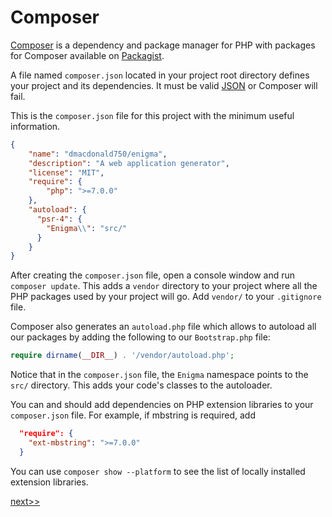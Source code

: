# Composer

[Composer](https://getcomposer.org/) is a dependency and package manager for PHP with
packages for Composer available on [Packagist](https://packagist.org/).

A file named `composer.json` located in your project root directory defines your
project and its dependencies. It must be valid [JSON](http://www.json.org/) or Composer will fail.

This is the `composer.json` file for this project with the minimum useful
information.
```json
{
    "name": "dmacdonald750/enigma",
    "description": "A web application generator",
    "license": "MIT",
    "require": {
        "php": ">=7.0.0"
    },
    "autoload": {
      "psr-4": {
        "Enigma\\": "src/"
      }
    }
}
```

After creating the `composer.json` file, open a console window and run `composer update`.
This adds a `vendor` directory to your project where all the PHP packages used by your
project will go.  Add `vendor/` to your `.gitignore` file.

Composer also generates an `autoload.php` file which allows to autoload
all our packages by adding the following to our `Bootstrap.php` file:
```php
require dirname(__DIR__) . '/vendor/autoload.php';
```

Notice that in the `composer.json` file, the `Enigma` namespace points to the `src/`
directory. This adds your code's classes to the autoloader.

You can and should add dependencies on PHP extension libraries to your `composer.json`
file.  For example, if mbstring is required, add
```json
  "require": {
    "ext-mbstring": ">=7.0.0"
  }
```
You can use `composer show --platform` to see the list of locally installed extension
libraries.

[next>>](03-errors.md)
